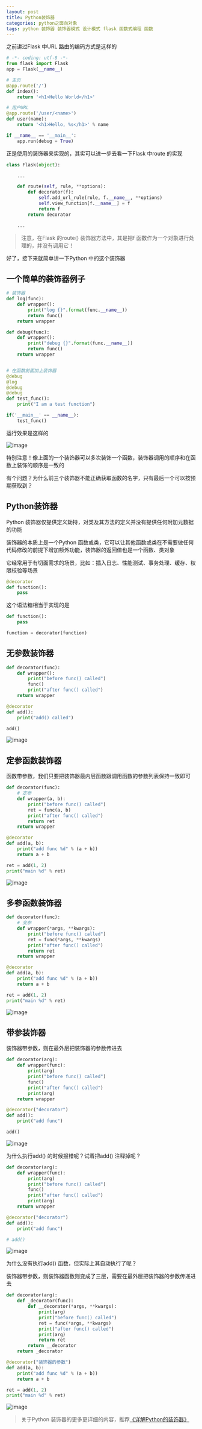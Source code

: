 ```yaml
---
layout: post
title: Python装饰器
categories: python之面向对象
tags: python 装饰器 装饰器模式 设计模式 flask 函数式编程 函数 
---
```


之前讲过Flask 中URL 路由的编码方式是这样的

```python
# -*- coding: utf-8 -*-
from flask import Flask
app = Flask(__name__)

# 主页
@app.route('/')
def index():
    return '<h1>Hello World</h1>'

# 用户URL
@app.route('/user/<name>')
def user(name):
    return '<h1>Hello, %s</h1>' % name

if __name__ == '__main__':
    app.run(debug = True)
```

正是使用的装饰器来实现的，其实可以进一步去看一下Flask 中route 的实现

```python
class Flask(object):

    ...

    def route(self, rule, **options):
        def decorator(f):
            self.add_url_rule(rule, f.__name__, **options)
            self.view_function[f.__name__] = f
            return f
        return decorator

    ...
```

>注意，在Flask 的route() 装饰器方法中，其是把f 函数作为一个对象进行处理的，并没有调用它！

好了，接下来就简单讲一下Python 中的这个装饰器

## 一个简单的装饰器例子

```python
# 装饰器
def log(func):
    def wrapper():
        print("log {}".format(func.__name__))
        return func()
    return wrapper

def debug(func):
    def wrapper():
        print("debug {}".format(func.__name__))
        return func()
    return wrapper


# 在函数前面加上装饰器
@debug
@log
@debug
@debug
def test_func():
    print("I am a test function")

if('__main__' == __name__):
    test_func()
```

运行效果是这样的

![image](../media/image/2018-10-13/01.png)

特别注意！像上面的一个装饰器可以多次装饰一个函数，装饰器调用的顺序和在函数上装饰的顺序是一致的

有个问题？为什么前三个装饰器不能正确获取函数的名字，只有最后一个可以按预期获取到？

## Python装饰器

Python 装饰器仅提供定义劫持，对类及其方法的定义并没有提供任何附加元数据的功能

装饰器的本质上是一个Python 函数或类，它可以让其他函数或类在不需要做任何代码修改的前提下增加额外功能，装饰器的返回值也是一个函数、类对象

它经常用于有切面需求的场景，比如：插入日志、性能测试、事务处理、缓存、权限校验等场景

```python
@decorator
def function():
    pass
```

这个语法糖相当于实现的是

```python
def function():
    pass

function = decorator(function)
```

## 无参数装饰器

```python
def decorator(func):
    def wrapper():
        print("before func() called")
        func()
        print("after func() called")
    return wrapper

@decorator
def add():
    print("add() called")

add()
```

![image](../media/image/2018-10-13/02.png)

## 定参函数装饰器

函数带参数，我们只要把装饰器最内层函数跟调用函数的参数列表保持一致即可

```python
def decorator(func):
    # 定参
    def wrapper(a, b):
        print("before func() called")
        ret = func(a, b)
        print("after func() called")
        return ret
    return wrapper

@decorator
def add(a, b):
    print("add func %d" % (a + b))
    return a + b

ret = add(1, 2)
print("main %d" % ret)
```

![image](../media/image/2018-10-13/03.png)

## 多参函数装饰器

```python
def decorator(func):
    # 变参
    def wrapper(*args, **kwargs):
        print("before func() called")
        ret = func(*args, **kwargs)
        print("after func() called")
        return ret
    return wrapper

@decorator
def add(a, b):
    print("add func %d" % (a + b))
    return a + b

ret = add(1, 2)
print("main %d" % ret)
```

![image](../media/image/2018-10-13/04.png)

## 带参装饰器

装饰器带参数，则在最外层把装饰器的参数传进去

```python
def decorator(arg):
    def wrapper(func):
        print(arg)
        print("before func() called")
        func()
        print("after func() called")
        print(arg)
    return wrapper

@decorator("decorator")
def add():
    print("add func")

add()
```

![image](../media/image/2018-10-13/05.png)

为什么执行add() 的时候报错呢？试着把add() 注释掉呢？

```python
def decorator(arg):
    def wrapper(func):
        print(arg)
        print("before func() called")
        func()
        print("after func() called")
        print(arg)
    return wrapper

@decorator("decorator")
def add():
    print("add func")

# add()
```

![image](../media/image/2018-10-13/06.png)

为什么没有执行add() 函数，但实际上其自动执行了呢？

装饰器带参数，则装饰器函数则变成了三层，需要在最外层把装饰器的参数传递进去

```python
def decorator(arg):
    def _decorator(func):
        def __decorator(*args, **kwargs):
            print(arg)
            print("before func() called")
            ret = func(*args, **kwargs)
            print("after func() called")
            print(arg)
            return ret
        return __decorator
    return _decorator

@decorator("装饰器的参数")
def add(a, b):
    print("add func %d" % (a + b))
    return a + b

ret = add(1, 2)
print("main %d" % ret)
```

![image](../media/image/2018-10-13/07.png)

>关于Python 装饰器的更多更详细的内容，推荐[《详解Python的装饰器》](https://www.cnblogs.com/cicaday/p/python-decorator.html)
